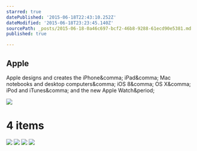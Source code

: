 ```yaml
---
starred: true
datePublished: '2015-06-18T22:43:10.252Z'
dateModified: '2015-06-18T23:23:45.140Z'
sourcePath: _posts/2015-06-18-0a46c697-bcf2-46b8-9288-61ecd90e5381.md
published: true

---
```

<article style=""><h1>Apple</h1><p>Apple designs and creates the iPhone&amp;comma; iPad&amp;comma; Mac notebooks and desktop computers&amp;comma; iOS 8&amp;comma; OS X&amp;comma; iPod and iTunes&amp;comma; and the new Apple Watch&amp;period;</p><img src="http://images.apple.com/home/images/og.jpg?201505192224" /></article>

# 4 items
![](https://the-grid-user-content.s3-us-west-2.amazonaws.com/4881b354-3c64-407d-9abe-4e932a2dbf8b.jpg)
![](https://the-grid-user-content.s3-us-west-2.amazonaws.com/31a0d29c-195d-4f29-9fb4-7cf47c9aa99e.jpg)
![](https://the-grid-user-content.s3-us-west-2.amazonaws.com/da48cecf-0bcd-4690-873b-807eb6eba916.jpg)
![](https://the-grid-user-content.s3-us-west-2.amazonaws.com/83100e11-3778-42fd-a22f-4e0c3ad3258a.jpg)